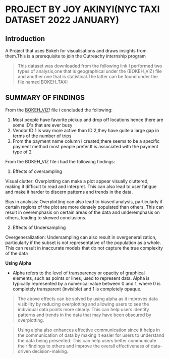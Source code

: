 # PROJECT BY JOY AKINYI(NYC TAXI DATASET 2022 JANUARY)
## Introduction
A Project that uses Bokeh for visualisations and draws insights from them.This is a prerequisite to join the Outreachy internship program
> This dataset was downloaded from the following link
I performed two types of analysis,one that is geographical under the (BOKEH_VIZ) file and another one that is statistical.The latter can be found under the file named BOKEH_TAXI
## SUMMARY OF FINDINGS
From the [BOKEH_VIZ](./BOKEH_VIZ.ipynb)! file i concluded the following:

1. Most people have favorite pickup and drop off locations hence there are some ID's that are ever busy
2. Vendor ID 1 is way more active than ID 2,they have quite a large gap in terms of the number of trips
3. From the payment name column i created,there seems to be a specific payment method most people prefer.It is associated with the payment type of 2



From the BOKEH_VIZ file i had the following findings:
 1. Effects of oversampling

Visual clutter: Overplotting can make a plot appear visually cluttered, making it difficult to read and interpret. This can also lead to user fatigue and make it harder to discern patterns and trends in the data.

Bias in analysis: Overplotting can also lead to biased analysis, particularly if certain regions of the plot are more densely populated than others. This can result in overemphasis on certain areas of the data and underemphasis on others, leading to skewed conclusions.

2. Effects of Undersampling

Overgeneralization: Undersampling can also result in overgeneralization, particularly if the subset is not representative of the population as a whole. This can result in inaccurate models that do not capture the true complexity of the data


 **Using Alpha**
 
 - Alpha refers to the level of transparency or opacity of graphical elements, such as points or lines, used to represent data. Alpha is typically represented by a       numerical value between 0 and 1, where 0 is completely transparent (invisible) and 1 is completely opaque.

> The above effects can be solved by using alpha as it improves data visibility by reducing overplotting and allowing users to see the individual data points more clearly. This can help users identify patterns and trends in the data that may have been obscured by overplotting.

> Using alpha also enhances effective communication since it helps in the communication of data by making it easier for users to understand the data being presented. This can help users better communicate their findings to others and improve the overall effectiveness of data-driven decision-making.


